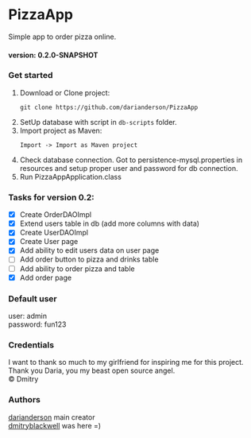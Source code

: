 # PizzaApp
Simple app to order pizza online.
#### version: __0.2.0-SNAPSHOT__

### Get started

1. Download or Clone project:
    ```
    git clone https://github.com/darianderson/PizzaApp
    ``` 
1. SetUp database with script in `db-scripts` folder.
1. Import project as Maven:
     ```
     Import -> Import as Maven project
     ```
1. Check database connection. Got to persistence-mysql.properties in resources and setup proper user and password for db connection.
1. Run PizzaAppApplication.class

### Tasks for version 0.2:
- [x] Create OrderDAOImpl
- [x] Extend users table in db (add more columns with data)
- [x] Create UserDAOImpl
- [x] Create User page
- [x] Add ability to edit users data on user page
- [ ] Add order button to pizza and drinks table
- [ ] Add ability to order pizza and table
- [x] Add order page

### Default user

user:     admin <br>
password: fun123

### Credentials

I want to thank so much to my girlfriend for inspiring me for this project. <br>
Thank you Daria, you my beast open source angel. <br>
&copy; Dmitry

### Authors
[darianderson](https://github.com/darianderson) main creator <br>
[dmitryblackwell](https://github.com/dmitryblackwell) was here =)